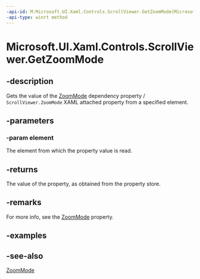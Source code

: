 ```yaml
---
-api-id: M:Microsoft.UI.Xaml.Controls.ScrollViewer.GetZoomMode(Microsoft.UI.Xaml.DependencyObject)
-api-type: winrt method
---
```


<!-- Method syntax
public Windows.UI.Xaml.Controls.ZoomMode GetZoomMode(Windows.UI.Xaml.DependencyObject element)
-->

# Microsoft.UI.Xaml.Controls.ScrollViewer.GetZoomMode

## -description
Gets the value of the [ZoomMode](scrollviewer_zoommode.md) dependency property / `ScrollViewer.ZoomMode` XAML attached property from a specified element.

## -parameters
### -param element
The element from which the property value is read.

## -returns
The value of the property, as obtained from the property store.

## -remarks
For more info, see the [ZoomMode](scrollviewer_zoommode.md) property.

## -examples

## -see-also
[ZoomMode](scrollviewer_zoommode.md)
